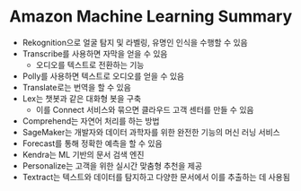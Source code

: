 # Amazon Machine Learning Summary

- Rekognition으로 얼굴 탐지 및 라벨링, 유명인 인식을 수행할 수 있음
- Transcribe를 사용하면 자막을 얻을 수 있음
	- 오디오를 텍스트로 전환하는 기능
- Polly를 사용하면 텍스트로 오디오를 얻을 수 있음
- Translate로는 번역을 할 수 있음
- Lex는 챗봇과 같은 대화형 봇을 구축
	- 이를 Connect 서비스와 묶으면 클라우드 고객 센터를 만들 수 있음
- Comprehend는 자연어 처리를 하는 방법
- SageMaker는 개발자와 데이터 과학자를 위한 완전한 기능의 머신 러닝 서비스
- Forecast를 통해 정확한 예측을 할 수 있음
- Kendra는 ML 기반의 문서 검색 엔진
- Personalize는 고객을 위한 실시간 맞춤형 추천을 제공
- Textract는 텍스트와 데이터를 탐지하고 다양한 문서에서 이를 추출하는 데 사용됨
